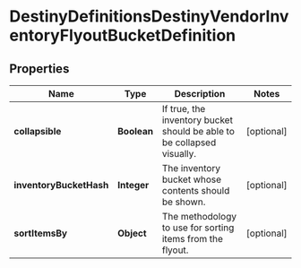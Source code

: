 
# DestinyDefinitionsDestinyVendorInventoryFlyoutBucketDefinition

## Properties
Name | Type | Description | Notes
------------ | ------------- | ------------- | -------------
**collapsible** | **Boolean** | If true, the inventory bucket should be able to be collapsed visually. |  [optional]
**inventoryBucketHash** | **Integer** | The inventory bucket whose contents should be shown. |  [optional]
**sortItemsBy** | **Object** | The methodology to use for sorting items from the flyout. |  [optional]




